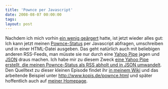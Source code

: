 ```yaml
---
title: 'Pownce per Javascript'
date: 2008-08-07 00:00:00 
tags: 
layout: post
---
```

<p>Nachdem ich mich vorhin <a href="http://kopis.wordpress.com/2008/08/06/xmlhttprequest-in-javascript-nur-auf-einer-domain/">ein wenig ge&auml;rgert</a> hatte, ist jetzt wieder alles gut:  Ich kann jetzt meinen <a href="http://pownce.com/Mysinge">Pownce-Status</a> per Javascript abfragen, umschreiben und in einer HTML-Datei ausgeben. Das geht nat&uuml;rlich auch mit beliebigen anderen RSS-Feeds, man m&uuml;sste sie nur durch eine <a href="http://pipes.yahoo.com">Yahoo Pipe</a> jagen und <a href="http://www.json.org/">JSON</a> draus machen. Ich habe mir zu diesem Zweck <a href="http://pipes.yahoo.com/pipes/pipe.info?_id=6GxNf9xj3RG2Zhfi4mZpYg">eine Yahoo Pipe erstellt, die meinen Pownce-Status als RSS abholt und in JSON umwandelt</a>.  Den Quelltext zu dieser kleinen Episode findet ihr <a href="http://wikihost.org/wikis/kopis/wiki/prog:showpownce">in meinem Wiki</a> und das arbeitende Beispiel unter <a href="http://www.kopis.de/pownce.html">http://www.kopis.de/pownce.html</a> und sp&auml;ter hoffentlich auch auf <a href="http://www.kopis.de/">meiner Homepage</a>.</p>

